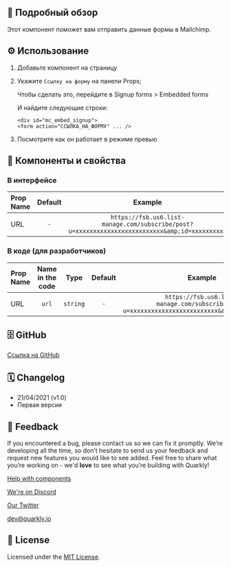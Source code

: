 ## 📖 Подробный обзор

Этот компонент поможет вам отправить данные формы в Mailchimp.

## ⚙️ Использование

1.  Добавьте компонент на страницу
2.  Укажите `Ссылку на форму` на панели Props;

    Чтобы сделать это, перейдите в Signup forms > Embedded forms

    И найдите следующие строки:

    ```
    <div id="mc_embed_signup">
    <form action="ССЫЛКА_НА_ФОРМУ" ... />
    ```

3.  Посмотрите как он работает в режиме превью

## 🧩 Компоненты и свойства

### В интерфейсе

| Prop Name | Default |                                            Example                                             |
| :-------- | :-----: | :--------------------------------------------------------------------------------------------: |
| URL       |   `-`   | `https://fsb.us6.list-manage.com/subscribe/post?u=xxxxxxxxxxxxxxxxxxxxxxxxx&amp;id=xxxxxxxxxx` |

### В коде (для разработчиков)

| Prop Name | Name in the code |   Type   | Default |                                            Example                                             |
| :-------- | :--------------: | :------: | :-----: | :--------------------------------------------------------------------------------------------: |
| URL       |      `url`       | `string` |   `-`   | `https://fsb.us6.list-manage.com/subscribe/post?u=xxxxxxxxxxxxxxxxxxxxxxxxx&amp;id=xxxxxxxxxx` |

## 🗄 GitHub

[Ссылка на GitHub](https://github.com/quarkly/community-kit/tree/master/src/MailChimp)

## 🗓 Changelog

-   21/04/2021 (v1.0)
-   Первая версия

## 📮 Feedback

If you encountered a bug, please contact us so we can fix it promptly. We’re developing all the time, so don’t hesitate to send us your feedback and request new features you would like to see added. Feel free to share what you’re working on - we'd **love** to see what you’re building with Quarkly!

[Help with components](https://community.quarkly.io/c/requests/11)

[We're on Discord](https://discord.gg/SuF9vCMJGW)

[Our Twitter](https://twitter.com/quarklyapp)

[dev@quarkly.io](mailto:dev@quarkly.io)

## 📝 License

Licensed under the [MIT License](https://raw.githubusercontent.com/quarkly/community-kit/master/LICENSE).
